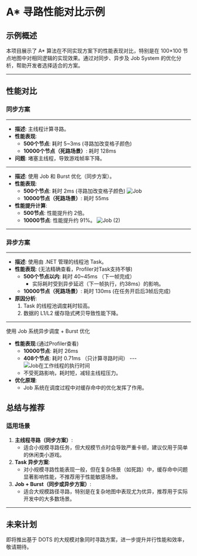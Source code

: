 # A* 寻路性能对比示例

## 示例概述
本项目展示了 A* 算法在不同实现方案下的性能表现对比，特别是在 100×100 节点地图中对相同逻辑的实现效果。通过对同步、异步及 Job System 的优化分析，帮助开发者选择适合的方案。

---

## 性能对比

### 同步方案
---
- **描述**: 主线程计算寻路。
- **性能表现**:  
  - **500个节点**: 耗时 5~3ms  (寻路加改变格子颜色)
  - **10000个节点（死路场景）**: 耗时 128ms  
- **问题**: 堵塞主线程，导致游戏帧率下降。

---

- **描述**: 使用 Job 和 Burst 优化（同步方案）。
- **性能表现**:
  - **500个节点**: 耗时 2ms (寻路加改变格子颜色)
  ![Job](https://github.com/user-attachments/assets/9f9a0dab-33ab-46af-a027-241e001d96b3)
  - **10000节点（死路场景）**: 耗时 55ms
- **性能提升计算**:
  - **500节点**: 性能提升约 2倍。  
  - **10000节点**: 性能提升约 91%。
  ![Job (2)](https://github.com/user-attachments/assets/23ec3514-7d26-4b22-a93b-6952b64e8f35)



---

### 异步方案 
---
- **描述**: 使用由 .NET 管理的线程池 Task。
- **性能表现**:  (无法精确查看，Profiler对Task支持不够)
  - **500个节点以内**: 耗时 40~45ms  （下一帧完成）
    - 实际耗时受到异步延迟（下一帧执行，约38ms）的影响。
  - **10000节点（死路场景）**: 耗时 130ms  (在任务开启后3帧后完成)
- **原因分析**:
  1. Task 的线程池调度耗时较高。
  2. 数据的 L1/L2 缓存隐式拷贝导致性能下降。

---

使用 Job 系统异步调度 + Burst 优化 
- **性能表现**:(通过Profiler查看)
  - **10000节点**: 耗时 26ms
  - **408个节点**: 耗时 0.71ms  （只计算寻路时间）
---![Job在工作线程的执行时间](https://github.com/user-attachments/assets/cd019766-143e-459b-b2c3-f00d8f777337)
  - 不受死路影响，耗时短，减轻主线程压力。
- **优化原理**:
  - Job 系统在调度过程中对缓存命中的优化发挥了作用。
## 总结与推荐

### 适用场景
1. **主线程寻路（同步方案）**:  
   - 适合小规模寻路任务，但大规模节点时会导致严重卡顿，建议仅用于简单的休闲类小游戏。
2. **Task 异步方案**:  
   - 对小规模寻路性能表现一般，但在复杂场景（如死路）中，缓存命中问题显著影响性能，不推荐用于性能敏感场景。
3. **Job + Burst（同步或异步方案）**:  
   - 适合大规模路径寻路，特别是在复杂地图中表现尤为优异，推荐用于实际开发中的大多数场景。

---

## 未来计划
即将推出基于 DOTS 的大规模对象同时寻路方案，进一步提升并行性能和效率，敬请期待。
